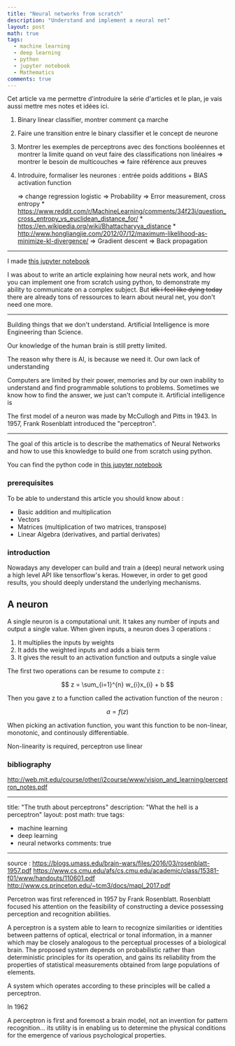 ```yaml
---
title: "Neural networks from scratch"
description: "Understand and implement a neural net"
layout: post
math: true
tags:
  - machine learning
  - deep learning
  - python
  - jupyter notebook
  - Mathematics
comments: true
---
```



Cet article va me permettre d'introduire la série d'articles et le plan, je vais aussi mettre mes notes et idées ici.

1. Binary linear classifier, montrer comment ça marche
2. Faire une transition entre le binary classifier et le concept de neurone
3. Montrer les exemples de perceptrons avec des fonctions booléennes et montrer la limite quand on veut faire des classifications non linéaires => montrer le besoin de multicouches => faire référence aux preuves
4. Introduire, formaliser les neurones :
	entrée
	poids
	additions + BIAS
	activation function

	=> change regression logistic
	=> Probability
	=> Error measurement, cross entropy
		* <https://www.reddit.com/r/MachineLearning/comments/34f23i/question_cross_entropy_vs_euclidean_distance_for/>
		* <https://en.wikipedia.org/wiki/Bhattacharyya_distance>
		* <http://www.hongliangjie.com/2012/07/12/maximum-likelihood-as-minimize-kl-divergence/>
	=> Gradient descent
	=> Back propagation
























---------------


I made [this jupyter notebook](https://github.com/GarreauArthur/ldl/blob/master/NNfromScratch.ipynb)

I was about to write an article explaining how neural nets work, and how you can
implement one from scratch using python, to demonstrate my ability to communicate
on a complex subject. But <del>idk i feel like dying today</del> there are
already tons of ressources to learn about neural net, you don't need one more.





----------------------

Building things that we don't understand.
Artificial Intelligence is more Engineering than Science.

Our knowledge of the human brain is still pretty limited.

The reason why there is AI, is because we need it.
Our own lack of understanding


Computers are limited by their power, memories and by our own inability to
understand and find programmable solutions to problems. Sometimes we know how
to find the answer, we just can't compute it. Artificial intelligence is



The first model of a neuron was made by McCullogh and Pitts in 1943.
In 1957, Frank Rosenblatt introduced the "perceptron".


---------------------









The goal of this article is to describe the mathematics of Neural Networks and
how to use this knowledge to build one from scratch using python.

You can find the python code in [this jupyter notebook](https://github.com/GarreauArthur/ldl/blob/master/NNfromScratch.ipynb)

### prerequisites

To be able to understand this article you should know about :

* Basic addition and multiplication
* Vectors
* Matrices (multiplication of two matrices, transpose)
* Linear Algebra (derivatives, and partial derivates)

### introduction

Nowadays any developer can build and train a (deep) neural network using a high
level API like tensorflow's keras. However, in order to get good results, you
should deeply understand the underlying mechanisms.

## A neuron

A single neuron is a computational unit. It takes any number of inputs and
output a single value. When given inputs, a neuron does 3 operations :

1. It multiplies the inputs by weights
2. It adds the weighted inputs and adds a biais term
3. It gives the result to an activation function and outputs a single value

The first two operations can be resume to compute z :

$$
z = \sum_{i=1}^{n} w_{i}x_{i} + b
$$

Then you gave z to a function called the activation function of the neuron :

$$
a = f(z)
$$

When picking an activation function, you want this function to be non-linear, 
monotonic, and continously differentiable.

Non-linearity is required, perceptron use linear

### bibliography

http://web.mit.edu/course/other/i2course/www/vision_and_learning/perceptron_notes.pdf



---
title: "The truth about perceptrons"
description: "What the hell is a perceptron"
layout: post
math: true
tags:
  - machine learning
  - deep learning
  - neural networks
comments: true
---

source : <https://blogs.umass.edu/brain-wars/files/2016/03/rosenblatt-1957.pdf>
<https://www.cs.cmu.edu/afs/cs.cmu.edu/academic/class/15381-f01/www/handouts/110601.pdf>
<http://www.cs.princeton.edu/~tcm3/docs/mapl_2017.pdf>

Percetron was first referenced in 1957 by Frank Rosenblatt. Rosenblatt focused
his attention on the feasibility of constructing a device possessing perception
and recognition abilities.

A perceptron is a system able to learn to recognize similarities or identities
between patterns of optical, electrical or tonal information, in a manner which
may be closely analogous to the perceptual processes of a biological brain. The
proposed system depends on probabilistic rather than deterministic principles
for its operation, and gains its reliability from the properties of statistical
measurements obtained from large populations of elements.

A system which operates according to these principles will be called a
perceptron.


In 1962

A perceptron is first and foremost a brain model, not an invention for pattern
recognition... its utility is in enabling us to determine the physical
conditions for the emergence of various psychological properties.
